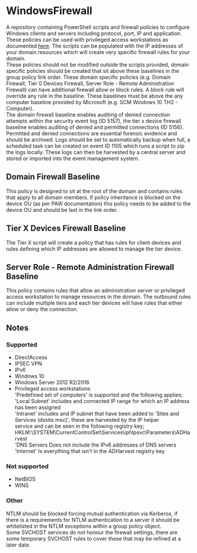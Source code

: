 # WindowsFirewall
A repository containing PowerShell scripts and firewall policies to configure Windows clients and servers including protocol, port, IP and application. These policies can be used with privileged access workstations as documented [here](https://docs.microsoft.com/en-gb/windows-server/identity/securing-privileged-access/privileged-access-workstations).
The scripts can be populated with the IP addresses of your domain resources which will create very specific firewall rules for your domain.  
These policies should not be modified outside the scripts provided, domain specific policies should be created that sit above these baselines in the group policy link order. These domain specific policies (e.g. Domain Firewall, Tier 0 Devices Firewall, Server Role - Remote Administration Firewall) can have additional firewall allow or block rules. A block rule will override any rule in the baseline.
These baselines must be above the any computer baseline provided by Microsoft (e.g. SCM Windows 10 TH2 - Computer).  
The domain firewall baseline enables auditing of denied connection attempts within the security event log (ID 5157), the tier x device firewall baseline enables auditing of denied and permitted connections (ID 5156). Permitted and denied connections are essential forensic evidence and should be archived. Logs should be set to automatically backup when full, a scheduled task can be created on event ID 1105 which runs a script to zip the logs locally. These logs can then be harvested by a central server and stored or imported into the event management system.
## Domain Firewall Baseline
This policy is designed to sit at the root of the domain and contains rules that apply to all domain members. If policy inheritance is blocked on the device OU (as per PAW documentation) this policy needs to be added to the device OU and should be last in the link order.
## Tier X Devices Firewall Baseline
The Tier X script will create a policy that has rules for client devices and rules defining which IP addresses are allowed to manage the tier device.
## Server Role - Remote Administration Firewall Baseline
This policy contains rules that allow an administration server or privileged access workstation to manage resources in the domain. The outbound rules can include multiple tiers and each tier devices will have rules that either allow or deny the connection.

## Notes
### Supported
 - DirectAccess  
 - IPSEC VPN  
 - IPv6  
 - Windows 10  
 - Windows Server 2012 R2/2016  
 - Privileged access workstations  
'Predefined set of computers' is supported and the following applies;  
  'Local Subnet'  includes and connected IP range for which an IP address has been assigned  
  'Intranet'      includes and IP subnet that have been added to 'Sites and Services (dssite.msc)', these are harvested by the IP helper  
                  service and can be seen in the following registry key;  
                  HKLM:\SYSTEM\CurrentControlSet\Services\iphlpsvc\Parameters\ADHarvest  
  'DNS Servers    Does not include the IPv6 addresses of DNS servers  
  'Internet'      Is everything that isn't in the ADHarvest registry key  
### Not supported
 - NetBIOS  
 - WINS  
### Other
NTLM should be blocked forcing mutual authentication via Kerberos, if there is a requirements for NTLM authentication to a server it should be whitelisted in the NTLM exceptions within a group policy object.  
Some SVCHOST services do not honour the firewall settings, there are some temporary SVCHOST rules to cover these that may be refined at a later date.
